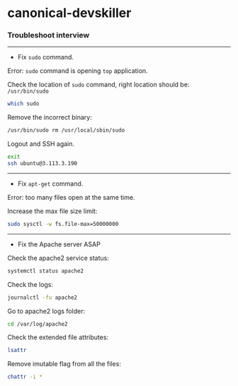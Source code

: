 # canonical-devskiller

### Troubleshoot interview

---

- Fix `sudo` command.

Error: `sudo` command is opening `top` application.

Check the location of `sudo` command, right location should be: `/usr/bin/sudo`
```bash
which sudo
```

Remove the incorrect binary:
```bash
/usr/bin/sudo rm /usr/local/sbin/sudo
```

Logout and SSH again.
```bash
exit
ssh ubuntu@3.113.3.190
```

---


- Fix `apt-get` command.

Error: too many files open at the same time.

Increase the max file size limit:
```bash
sudo sysctl -w fs.file-max=50000000
```

---

- Fix the Apache server ASAP

Check the apache2 service status:
```bash
systemctl status apache2
```

Check the logs:
```bash
journalctl -fu apache2
```

Go to apache2 logs folder:
```bash
cd /var/log/apache2
```

Check the extended file attributes:
```bash
lsattr
```

Remove imutable flag from all the files:
```bash
chattr -i *
```

